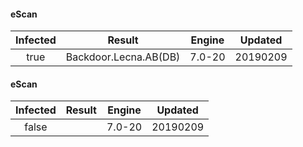 #### eScan
| Infected      | Result      | Engine      | Updated      |
|:-------------:|:-----------:|:-----------:|:------------:|
| true | Backdoor.Lecna.AB(DB) | 7.0-20 | 20190209 |

#### eScan
| Infected      | Result      | Engine      | Updated      |
|:-------------:|:-----------:|:-----------:|:------------:|
| false |  | 7.0-20 | 20190209 |

